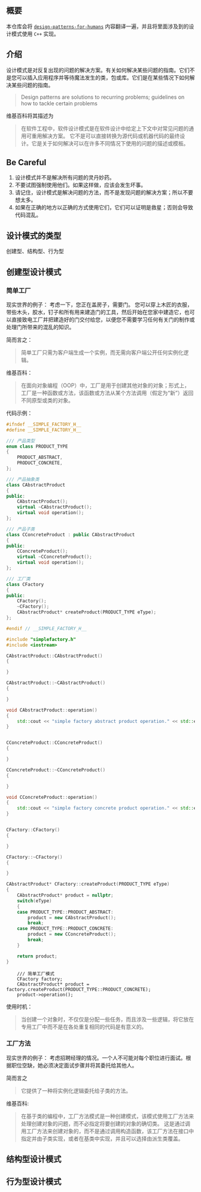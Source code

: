 ## 概要
本仓库会将 [`design-patterns-for-humans`](https://github.com/kamranahmedse/design-patterns-for-humans)  内容翻译一遍，并且将里面涉及到的设计模式使用 `C++` 实现。

## 介绍
设计模式是对反复出现的问题的解决方案。有关如何解决某些问题的指南。它们不是您可以插入应用程序并等待魔法发生的类，包或库。它们是在某些情况下如何解决某些问题的指南。

> Design patterns are solutions to recurring problems; guidelines on how to tackle certain problems

维基百科将其描述为
>在软件工程中，软件设计模式是在软件设计中给定上下文中对常见问题的通用可重用解决方案。 它不是可以直接转换为源代码或机器代码的最终设计。它是关于如何解决可以在许多不同情况下使用的问题的描述或模板。

## **Be Careful**
1. 设计模式并不是解决所有问题的灵丹妙药。
2. 不要试图强制使用他们。如果这样做，应该会发生坏事。
3. 请记住，设计模式是解决问题的方法，而不是发现问题的解决方案；所以不要想太多。
4. 如果在正确的地方以正确的方式使用它们，它们可以证明是救星；否则会导致代码混乱。

## 设计模式的类型
创建型、结构型、行为型

## 创建型设计模式
### 简单工厂
现实世界的例子：
考虑一下，您正在盖房子，需要门。 您可以穿上木匠的衣服，带些木头，胶水，钉子和所有用来建造门的工具，然后开始在您家中建造它，也可以直接致电工厂并把建造好的门交付给您，以便您不需要学习任何有关门的制作或处理门所带来的混乱的知识。

简而言之：
>简单工厂只需为客户端生成一个实例，而无需向客户端公开任何实例化逻辑。

维基百科：
>在面向对象编程（OOP）中，工厂是用于创建其他对象的对象；形式上，工厂是一种函数或方法，该函数或方法从某个方法调用（假定为“新”）返回不同原型或类的对象。

代码示例：
```C++
#ifndef __SIMPLE_FACTORY_H__
#define __SIMPLE_FACTORY_H__

/// 产品类型
enum class PRODUCT_TYPE
{
    PRODUCT_ABSTRACT,
    PRODUCT_CONCRETE,
};

/// 产品抽象类
class CAbstractProduct
{
public:
    CAbstractProduct();
    virtual ~CAbstractProduct();
    virtual void operation();
};

/// 产品子类
class CConcreteProduct : public CAbstractProduct
{
public:
    CConcreteProduct();
    virtual ~CConcreteProduct();
    virtual void operation();
};

/// 工厂类
class CFactory
{
public:
    CFactory();
    ~CFactory();
    CAbstractProduct* createProduct(PRODUCT_TYPE eType);
};

#endif // __SIMPLE_FACTORY_H__
```

```C++
#include "simplefactory.h"
#include <iostream>

CAbstractProduct::CAbstractProduct()
{

}

CAbstractProduct::~CAbstractProduct()
{

}

void CAbstractProduct::operation()
{
    std::cout << "simple factory abstract product operation." << std::endl;
}


CConcreteProduct::CConcreteProduct()
{

}

CConcreteProduct::~CConcreteProduct()
{

}

void CConcreteProduct::operation()
{
    std::cout << "simple factory concrete product operation." << std::endl;
}


CFactory::CFactory()
{

}

CFactory::~CFactory()
{

}

CAbstractProduct* CFactory::createProduct(PRODUCT_TYPE eType)
{
    CAbstractProduct* product = nullptr;
    switch(eType)
    {
    case PRODUCT_TYPE::PRODUCT_ABSTRACT:
        product = new CAbstractProduct();
        break;
    case PRODUCT_TYPE::PRODUCT_CONCRETE:
        product = new CConcreteProduct();
        break;
    }

    return product;
}
```

```
    /// 简单工厂模式
    CFactory factory;
    CAbstractProduct* product = factory.createProduct(PRODUCT_TYPE::PRODUCT_CONCRETE);
    product->operation();
```

使用时机：
>当创建一个对象时，不仅仅是分配一些任务，而且涉及一些逻辑，将它放在专用工厂中而不是在各处重复相同的代码是有意义的。

### 工厂方法
现实世界的例子：
考虑招聘经理的情况。一个人不可能对每个职位进行面试。根据职位空缺，她必须决定面试步骤并将其委托给其他人。

简而言之
> 它提供了一种将实例化逻辑委托给子类的方法。

维基百科:
>在基于类的编程中，工厂方法模式是一种创建模式，该模式使用工厂方法来处理创建对象的问题，而不必指定将要创建的对象的确切类。 这是通过调用工厂方法来创建对象的，而不是通过调用构造函数，该工厂方法在接口中指定并由子类实现，或者在基类中实现，并且可以选择由派生类覆盖。

## 结构型设计模式

## 行为型设计模式
